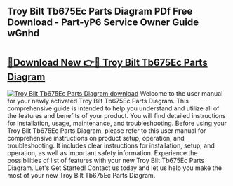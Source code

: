 ## Troy Bilt Tb675Ec Parts Diagram PDf Free Download - Part-yP6 Service Owner Guide wGnhd

# <h2><a href="http://dfkqrnn.blite.top/?on=Troy+Bilt+Tb675Ec+Parts+Diagram">🔗Download New 👉🔴 Troy Bilt Tb675Ec Parts Diagram</a></h2>

[![Troy Bilt Tb675Ec Parts Diagram download](https://i.imgur.com/lujVjoI.png)](http://dfkqrnn.blite.top/?on=Troy+Bilt+Tb675Ec+Parts+Diagram)
Welcome to the user manual for your newly activated Troy Bilt Tb675Ec Parts Diagram. This comprehensive guide is intended to help you understand and utilize all of the features and benefits of your product. You will find detailed instructions for installation, usage, maintenance, and troubleshooting. Before using your Troy Bilt Tb675Ec Parts Diagram, please refer to this user manual for comprehensive instructions on product setup, operation, and troubleshooting. It includes clear instructions for installation, setup, and operation, as well as important safety information. Experience the possibilities of list of features with your new Troy Bilt Tb675Ec Parts Diagram. Let's Get Started! Contact us today and let us help you make the most of your new Troy Bilt Tb675Ec Parts Diagram.
